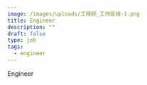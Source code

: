 ```yaml
---
image: /images/uploads/工程師_工作區域-1.png
title: Engineer
description: ""
draft: false
type: job
tags:
  - engineer
---
```

Engineer